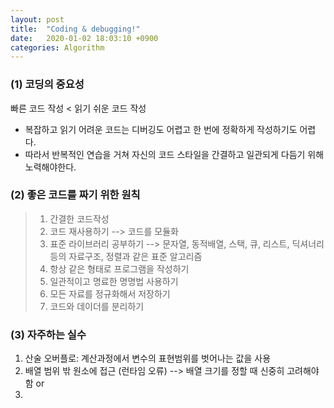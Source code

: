 ```yaml
---
layout: post
title:  "Coding & debugging!"
date:   2020-01-02 18:03:10 +0900
categories: Algorithm
---
```


### (1) 코딩의 중요성

빠른 코드 작성 < 읽기 쉬운 코드 작성
- 복잡하고 읽기 어려운 코드는 디버깅도 어렵고 한 번에 정확하게 작성하기도 어렵다.
- 따라서 반복적인 연습을 거쳐 자신의 코드 스타일을 간결하고 일관되게 다듬기 위해 노력해야한다. 

### (2) 좋은 코드를 짜기 위한 원칙

> 1. 간결한 코드작성
> 2. 코드 재사용하기 --> 코드를 모듈화
> 3. 표준 라이브러리 공부하기 --> 문자열, 동적배열, 스택, 큐, 리스트, 딕셔너리 등의 자료구조, 정렬과 같은 표준 알고리즘 
> 4. 항상 같은 형태로 프로그램을 작성하기 
> 5. 일관적이고 명료한 명명법 사용하기
> 6. 모든 자료를 정규화해서 저장하기
> 7. 코드와 데이더를 분리하기 

### (3) 자주하는 실수 

1. 산술 오버플로: 계산과정에서 변수의 표현범위를 벗어나는 값을 사용
2. 배열 범위 밖 원소에 접근 (런타임 오류) --> 배열 크기를 정할 때 신중히 고려해야함 or 
3. 
